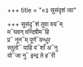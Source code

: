 +++
title = "०३ सुसंदृशं त्वा"

+++
सुसंदृ᳓शं तुवा वय᳓म्  
म᳓घवन् वन्दिषीम᳓हि  
प्र᳓ नून᳓म् पूर्ण᳓वन्धुर  
स्तुतो᳓ याहि व᳓शाँ अ᳓नु  
यो᳓जा नु᳓ इन्द्र ते ह᳓री